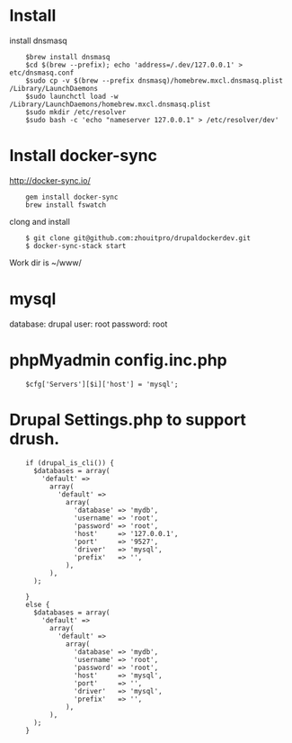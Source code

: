 
Install
=========

install dnsmasq
```
    $brew install dnsmasq
    $cd $(brew --prefix); echo 'address=/.dev/127.0.0.1' > etc/dnsmasq.conf
    $sudo cp -v $(brew --prefix dnsmasq)/homebrew.mxcl.dnsmasq.plist /Library/LaunchDaemons
    $sudo launchctl load -w /Library/LaunchDaemons/homebrew.mxcl.dnsmasq.plist
    $sudo mkdir /etc/resolver
    $sudo bash -c 'echo "nameserver 127.0.0.1" > /etc/resolver/dev'
```


Install docker-sync
==========
http://docker-sync.io/
```
    gem install docker-sync
    brew install fswatch
```

clong and install
```
    $ git clone git@github.com:zhouitpro/drupaldockerdev.git
    $ docker-sync-stack start
```

Work dir is ~/www/

mysql
=========

   database: drupal
   user: root
   password: root


phpMyadmin config.inc.php
=========
```
    $cfg['Servers'][$i]['host'] = 'mysql';
```

Drupal Settings.php to support drush.
===========
```
    if (drupal_is_cli()) {
      $databases = array(
        'default' =>
          array(
            'default' =>
              array(
                'database' => 'mydb',
                'username' => 'root',
                'password' => 'root',
                'host'     => '127.0.0.1',
                'port'     => '9527',
                'driver'   => 'mysql',
                'prefix'   => '',
              ),
          ),
      );

    }
    else {
      $databases = array(
        'default' =>
          array(
            'default' =>
              array(
                'database' => 'mydb',
                'username' => 'root',
                'password' => 'root',
                'host'     => 'mysql',
                'port'     => '',
                'driver'   => 'mysql',
                'prefix'   => '',
              ),
          ),
      );
    }
```
